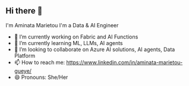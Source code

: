 ## Hi there 👋

I'm Aminata Marietou I'm a Data & AI Engineer


- 🔭 I’m currently working on Fabric and AI Functions
- 🌱 I’m currently learning ML, LLMs, AI agents
- 👯 I’m looking to collaborate on  Azure AI solutions, AI agents, Data Platform 
- 📫 How to reach me: https://www.linkedin.com/in/aminata-marietou-gueye/
- 😄 Pronouns: She/Her
<!--
**mariposamg/mariposamg** is a ✨ _special_ ✨ repository because its `README.md` (this file) appears on your GitHub profile.

Here are some ideas to get you started:

- 🔭 I’m currently working on ...
- 🌱 I’m currently learning ...
- 👯 I’m looking to collaborate on ...
- 🤔 I’m looking for help with ...
- 💬 Ask me about ...
- 📫 How to reach me: ...
- 😄 Pronouns: ...
- ⚡ Fun fact: ...
-->
